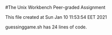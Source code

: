 #The Unix Workbench Peer-graded Assignment

This file created at  Sun Jan 10 11:53:54 EET 2021 

guessinggame.sh has  24  lines of code.

